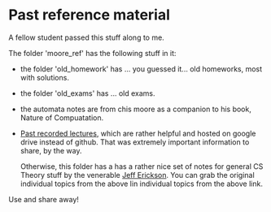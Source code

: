 # Past reference material

A fellow student passed this stuff along to me. 

The folder 'moore_ref' has the following stuff in it:
* the folder 'old_homework' has ... you guessed it... old homeworks, most with
	solutions.
* the folder 'old_exams' has ... old exams.
* the automata notes are from chis moore as a companion to his book, Nature of
	Compuatation.

* [Past recorded lectures](https://drive.google.com/file/d/0B4NPTFQXfd8TOFhHc1doYzd0Sjg/view?usp=sharing),
	which are rather helpful and hosted on google drive instead of github. That
	was extremely important information to share, by the way.

	Otherwise, this folder has a has a rather nice set of notes
	for general CS Theory stuff by the venerable 
	[Jeff Erickson](http://web.engr.illinois.edu/~jeffe/teaching/algorithms/).
	You can grab the original individual topics from the above lin individual
	topics from the above link. 


Use and share away!

